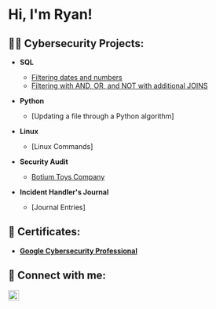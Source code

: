 <h1>Hi, I'm Ryan! </h1>

<h2>👨‍💻 Cybersecurity Projects:</h2>

- <b>SQL </b>
  - [Filtering dates and numbers](https://github.com/RyanSNCyberSec/Filteringdatesandnumbers)
  - [Filtering with AND, OR, and NOT with additional JOINS](https://github.com/RyanSNCyberSec/FilteringwithAND-OR-andNOT)
  

- <b>Python </b>
  - [Updating a file through a Python algorithm]

- <b>Linux </b>
  - [Linux Commands]
 
- <b>Security Audit </b>
  - [Botium Toys Company](https://github.com/RyanSNCyberSec/BotiumToysCompany)

- <b>Incident Handler's Journal </b>
  - [Journal Entries]

<h2> 📜 Certificates:</h2>

- <b>[Google Cybersecurity Professional](https://github.com/RyanSNCyberSec/RyanSNCyberSec/blob/RyanSNCyberSec-patch-1/Google%20Cybersecurity%20Certificate.pdf) </b>

<h2> 🤳 Connect with me:</h2>

[<img align="left" alt="JoshMadakor | LinkedIn" width="22px" src="https://cdn.jsdelivr.net/npm/simple-icons@v3/icons/linkedin.svg" />][linkedin]

[linkedin]: https://www.linkedin.com/in/ryan-sterling-noel-6a076a80/#:~:text=www.linkedin.com/in/ryan%2Dsterling%2Dnoel%2D6a076a80
